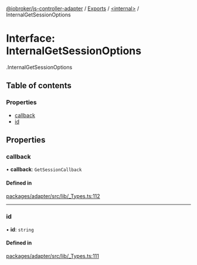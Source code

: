 [@iobroker/js-controller-adapter](../README.md) / [Exports](../modules.md) / [<internal\>](../modules/internal_.md) / InternalGetSessionOptions

# Interface: InternalGetSessionOptions

[<internal>](../modules/internal_.md).InternalGetSessionOptions

## Table of contents

### Properties

- [callback](internal_.InternalGetSessionOptions.md#callback)
- [id](internal_.InternalGetSessionOptions.md#id)

## Properties

### callback

• **callback**: `GetSessionCallback`

#### Defined in

[packages/adapter/src/lib/_Types.ts:112](https://github.com/ioBroker/ioBroker.js-controller/blob/8243bedf/packages/adapter/src/lib/_Types.ts#L112)

___

### id

• **id**: `string`

#### Defined in

[packages/adapter/src/lib/_Types.ts:111](https://github.com/ioBroker/ioBroker.js-controller/blob/8243bedf/packages/adapter/src/lib/_Types.ts#L111)
